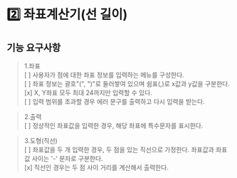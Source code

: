 # 2️⃣ 좌표계산기(선 길이)

## 기능 요구사항
> 1.좌표  
[ ] 사용자가 점에 대한 좌표 정보를 입력하는 메뉴를 구성한다.  
[ ] 좌표 정보는 괄호"(", ")"로 둘러쌓여 있으며 쉼표(,)로 x값과 y값을 구분한다.  
[x] X, Y좌표 모두 최대 24까지만 입력할 수 있다.  
[ ] 입력 범위를 초과할 경우 에러 문구를 출력하고 다시 입력을 받는다.  

> 2.출력  
[ ] 정상적인 좌표값을 입력한 경우, 해당 좌표에 특수문자를 표시한다.  

> 3.도형(직선)  
[ ] 좌표값을 두 개 입력한 경우, 두 점을 있는 직선으로 가정한다. 좌표값과 좌표값 사이는 '-' 문자로 구분한다.  
[x] 직선인 경우는 두 점 사이 거리를 계산해서 출력한다.  
